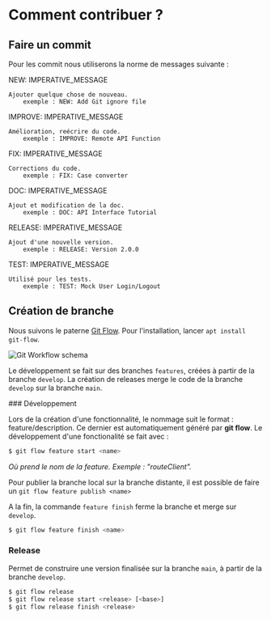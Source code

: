 # Comment contribuer ?

## Faire un commit

Pour les commit nous utiliserons la norme de messages suivante :

NEW: IMPERATIVE_MESSAGE

    Ajouter quelque chose de nouveau.
        exemple : NEW: Add Git ignore file

IMPROVE: IMPERATIVE_MESSAGE

    Amélioration, reécrire du code.
        exemple : IMPROVE: Remote API Function

FIX: IMPERATIVE_MESSAGE

    Corrections du code.
        exemple : FIX: Case converter

DOC: IMPERATIVE_MESSAGE

    Ajout et modification de la doc.
        exemple : DOC: API Interface Tutorial

RELEASE: IMPERATIVE_MESSAGE

    Ajout d'une nouvelle version.
        exemple : RELEASE: Version 2.0.0

TEST: IMPERATIVE_MESSAGE

    Utilisé pour les tests.
        exemple : TEST: Mock User Login/Logout


## Création de branche

Nous suivons le paterne [Git Flow](https://github.com/danielkummer/git-flow-cheatsheet).
Pour l'installation, lancer `apt install git-flow`.

![Git Workflow schema](https://wac-cdn.atlassian.com/dam/jcr:34c86360-8dea-4be4-92f7-6597d4d5bfae/02%20Feature%20branches.svg?cdnVersion=132)

Le développement se fait sur des branches `features`, créées à partir de la branche `develop`. La création de releases merge le code de la branche `develop` sur la branche `main`.

### Développement

Lors de la création d'une fonctionnalité, le nommage suit le format : feature/description.
Ce dernier est automatiquement généré par **git flow**. Le développement d'une fonctionalité se fait avec :

```bash
$ git flow feature start <name>
```

*Où <name> prend le nom de la feature. Exemple : "routeClient".*

Pour publier la branche local sur la branche distante, il est possible de faire un `git flow feature publish <name>`

A la fin, la commande `feature finish` ferme la branche et merge sur `develop`.

```bash
$ git flow feature finish <name>
```

### Release

Permet de construire une version finalisée sur la branche `main`, à partir de la branche `develop`.

```bash
$ git flow release
$ git flow release start <release> [<base>]
$ git flow release finish <release>
```